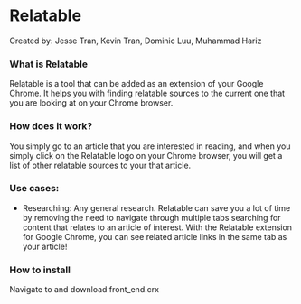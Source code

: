 # Relatable

Created by: Jesse Tran, Kevin Tran, Dominic Luu, Muhammad Hariz

### What is Relatable
Relatable is a tool that can be added as an extension of your Google Chrome. It helps you with finding relatable sources to the current one that you are looking at on your Chrome browser.

### How does it work?
You simply go to an article that you are interested in reading, and when you simply click on the Relatable logo on your Chrome browser, you will get a list of other relatable sources to your that article.

### Use cases:
+ Researching: Any general research. Relatable can save you a lot of time by removing the need to navigate through multiple tabs searching for content that relates to an article of interest. With the Relatable extension for Google Chrome, you can see related article links in the same tab as your article!

### How to install
Navigate to and download front_end.crx
